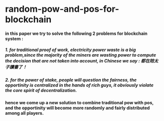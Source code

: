 # random-pow-and-pos-for-blockchain
#### in this paper we try to solve the following 2 problems for blockchain system : 
##### 1. for traditional proof of work, electricity power waste is a big problem,since the majority of the miners are wasting power to compute the decision that are not taken into account, in Chinese we say : 都在陪太子讀書了！
##### 2. for the power of stake, people will question the fairness, the opportinity is centralized in the hands of rich guys, it obviously violate the core spirit of decentralization.
#### hence we come up a new solution to combine traditional pow with pos, and the opportinity will become more randomly and fairly distributed among all players.